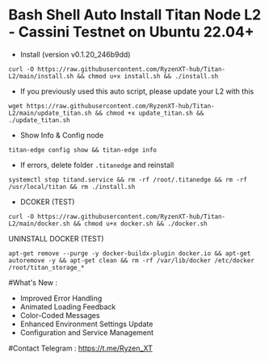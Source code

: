 # Bash Shell Auto Install Titan Node L2 - Cassini Testnet on Ubuntu 22.04+
- Install (version v0.1.20_246b9dd) 
```
curl -O https://raw.githubusercontent.com/RyzenXT-hub/Titan-L2/main/install.sh && chmod u+x install.sh && ./install.sh
```
- If you previously used this auto script, please update your L2 with this
```
wget https://raw.githubusercontent.com/RyzenXT-hub/Titan-L2/main/update_titan.sh && chmod +x update_titan.sh && ./update_titan.sh
```
- Show Info & Config node
```
titan-edge config show && titan-edge info
```
- If errors, delete folder `.titanedge` and reinstall
```
systemctl stop titand.service && rm -rf /root/.titanedge && rm -rf /usr/local/titan && rm ./install.sh
```
- DCOKER (TEST)
```
curl -O https://raw.githubusercontent.com/RyzenXT-hub/Titan-L2/main/docker.sh && chmod u+x docker.sh && ./docker.sh
```
UNINSTALL DOCKER (TEST)
```
apt-get remove --purge -y docker-buildx-plugin docker.io && apt-get autoremove -y && apt-get clean && rm -rf /var/lib/docker /etc/docker /root/titan_storage_*
```
#What's New : 
- Improved Error Handling
- Animated Loading Feedback
- Color-Coded Messages
- Enhanced Environment Settings Update
- Configuration and Service Management

#Contact Telegram : https://t.me/Ryzen_XT 

